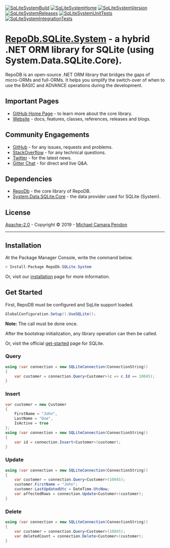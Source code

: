 [![SqLiteSystemBuild](https://img.shields.io/appveyor/ci/mikependon/repodb-n4lwf?&logo=appveyor)](https://ci.appveyor.com/project/mikependon/repodb-n4lwf)
[![SqLiteSystemHome](https://img.shields.io/badge/home-github-important?&logo=github)](https://github.com/mikependon/RepoDb)
[![SqLiteSystemVersion](https://img.shields.io/nuget/v/RepoDb.SQLite.System?&logo=nuget)](https://www.nuget.org/packages/RepoDb.SQLite.System)
[![SqLiteSystemReleases](https://img.shields.io/badge/releases-core-important?&logo=nuget)](http://repodb.net/release/sqlite)
[![SqLiteSystemUnitTests](https://img.shields.io/appveyor/tests/mikependon/repodb-pb8kh?&logo=appveyor&label=unit%20tests)](https://ci.appveyor.com/project/mikependon/repodb-pb8kh/build/tests)
[![SqLiteSystemIntegrationTests](https://img.shields.io/appveyor/tests/mikependon/repodb-n01df?&logo=appveyor&label=integration%20tests)](https://ci.appveyor.com/project/mikependon/repodb-n01df/build/tests)

# [RepoDb.SQLite.System](https://repodb.net/tutorial/get-started-sqlite) - a hybrid .NET ORM library for SQLite (using System.Data.SQLite.Core).

RepoDB is an open-source .NET ORM library that bridges the gaps of micro-ORMs and full-ORMs. It helps you simplify the switch-over of when to use the BASIC and ADVANCE operations during the development.

## Important Pages

- [GitHub Home Page](https://github.com/mikependon/RepoDb) - to learn more about the core library.
- [Website](http://repodb.net) - docs, features, classes, references, releases and blogs.

## Community Engagements

- [GitHub](https://github.com/mikependon/RepoDb/issues) - for any issues, requests and problems.
- [StackOverflow](https://stackoverflow.com/search?q=RepoDB) - for any technical questions.
- [Twitter](https://twitter.com/search?q=%23repodb) - for the latest news.
- [Gitter Chat](https://gitter.im/RepoDb/community) - for direct and live Q&A.

## Dependencies

- [RepoDb](https://www.nuget.org/packages/RepoDb/) - the core library of RepoDB.
- [System.Data.SQLite.Core](https://www.nuget.org/packages/System.Data.SQLite.Core/) - the data provider used for SQLite (System).

## License

[Apache-2.0](http://apache.org/licenses/LICENSE-2.0.html) - Copyright © 2019 - [Michael Camara Pendon](https://twitter.com/mike_pendon)

--------

## Installation

At the Package Manager Console, write the command below.

```csharp
> Install-Package RepoDb.SQLite.System
```

Or, visit our [installation](http://repodb.net/tutorial/installation) page for more information.

## Get Started

First, RepoDB must be configured and SqLite support loaded.

```csharp
GlobalConfiguration.Setup().UseSQLite();
```

**Note:** The call must be done once.

After the bootstrap initialization, any library operation can then be called.

Or, visit the official [get-started](http://repodb.net/tutorial/get-started-sqlite) page for SQLite.

### Query

```csharp
using (var connection = new SQLiteConnection(ConnectionString))
{
	var customer = connection.Query<Customer>(c => c.Id == 10045);
}
```

### Insert

```csharp
var customer = new Customer
{
	FirstName = "John",
	LastName = "Doe",
	IsActive = true
};
using (var connection = new SQLiteConnection(ConnectionString))
{
	var id = connection.Insert<Customer>(customer);
}
```

### Update

```csharp
using (var connection = new SQLiteConnection(ConnectionString))
{
	var customer = connection.Query<Customer>(10045);
	customer.FirstName = "John";
	customer.LastUpdatedUtc = DateTime.UtcNow;
	var affectedRows = connection.Update<Customer>(customer);
}
```

### Delete

```csharp
using (var connection = new SQLiteConnection(ConnectionString))
{
	var customer = connection.Query<Customer>(10045);
	var deletedCount = connection.Delete<Customer>(customer);
}
```
